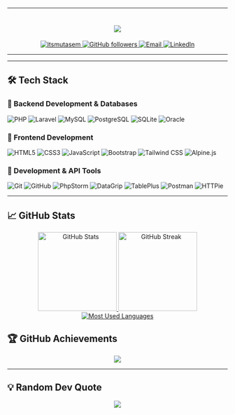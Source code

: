 -------------------------------------------------------------

<!-- Background Image -->
<p align="center">
<!--   <img src="https://media1.giphy.com/media/v1.Y2lkPTc5MGI3NjExcHEzbmppamVnd2p4ZXZ2eWU1MG9xZmduMW5sOXFzemtrdGk4YWoxMiZlcD12MV9pbnRlcm5hbF9naWZfYnlfaWQmY3Q9Zw/EGV0kWouiY1nIUPhnz/giphy.gif" alt="Background Image" width="100%" style="filter: blur(8px);"/> -->
<!-- </p> -->

<!-- Header with Animation -->
<h1 align="center">
  <img src="https://readme-typing-svg.demolab.com?font=Fira+Code&pause=1000&color=dfdfdfff&center=true&vCenter=true&width=500&lines=Hello%2C+I'm+Mutasem+Mustafa!;Back-End+PHP+Laravel+Developer" />
</h1>

<p align="center">
  <!-- Profile Views with modern icon -->
  <a href="https://github.com/itsmutasem">
    <img src="https://komarev.com/ghpvc/?username=itsmutasem&label=Profile%20Views&color=0e75b6&style=for-the-badge" alt="itsmutasem" />
  </a>
  
  <!-- Followers with animated counter -->
  <a href="https://github.com/itsmutasem?tab=followers">
    <img src="https://img.shields.io/github/followers/itsmutasem?label=Followers&style=for-the-badge&color=10b981&logo=github&logoColor=white" alt="GitHub followers" />
  </a>
  
  <!-- Email with modern gradient -->
  <a href="mailto:itsmutasem@gmail.com">
    <img src="https://img.shields.io/badge/Email-itsmutasem@gmail.com-0078D4?style=for-the-badge&logo=microsoft-outlook&logoColor=white" alt="Email" />
  </a>
  
  <!-- LinkedIn (recommended addition) -->
  <a href="https://linkedin.com/in/itsmutasem" target="_blank">
    <img src="https://img.shields.io/badge/LinkedIn-0A66C2?style=for-the-badge&logo=linkedin&logoColor=white" alt="LinkedIn" />
  </a>
</p>

-------------------------------------------------------

<div>
<!--   <img src="https://img.shields.io/badge/PHP-777BB4?style=for-the-badge&logo=php&logoColor=white" alt="PHP">
  <img src="https://img.shields.io/badge/Laravel-FF2D20?style=for-the-badge&logo=laravel&logoColor=white" alt="Laravel">
  <img src="https://img.shields.io/badge/REST_API-FF6C37?style=for-the-badge&logo=postman&logoColor=white" alt="REST API">
  <img src="https://img.shields.io/badge/MySQL-4479A1?style=for-the-badge&logo=mysql&logoColor=white" alt="MySQL">
  <img src="https://img.shields.io/badge/PostgreSQL-4169E1?style=for-the-badge&logo=postgresql&logoColor=white" alt="PostgreSQL">
  <img src="https://img.shields.io/badge/SQLite-003B57?style=for-the-badge&logo=sqlite&logoColor=white" alt="SQLite">
  <img src="https://img.shields.io/badge/Oracle-F80000?style=for-the-badge&logo=oracle&logoColor=white" alt="Oracle">
  <img src="https://img.shields.io/badge/HTML5-E34F26?style=for-the-badge&logo=html5&logoColor=white" alt="HTML5">
  <img src="https://img.shields.io/badge/CSS3-1572B6?style=for-the-badge&logo=css3&logoColor=white" alt="CSS3">
  <img src="https://img.shields.io/badge/JavaScript-F7DF1E?style=for-the-badge&logo=javascript&logoColor=black" alt="JavaScript">
  <img src="https://img.shields.io/badge/Bootstrap-7952B3?style=for-the-badge&logo=bootstrap&logoColor=white" alt="Bootstrap">
  <img src="https://img.shields.io/badge/Tailwind_CSS-38B2AC?style=for-the-badge&logo=tailwind-css&logoColor=white" alt="Tailwind CSS">
  <img src="https://img.shields.io/badge/Alpine.js-8BC0D0?style=for-the-badge&logo=alpine.js&logoColor=white" alt="Alpine.js">
  <img src="https://img.shields.io/badge/Git-F05032?style=for-the-badge&logo=git&logoColor=white" alt="Git">
  <img src="https://img.shields.io/badge/GitHub-181717?style=for-the-badge&logo=github&logoColor=white" alt="GitHub"> -->
<!--   <img src="https://img.shields.io/badge/PhpStorm-000000?style=for-the-badge&logo=phpstorm&logoColor=white" alt="PhpStorm">
  <img src="https://img.shields.io/badge/DataGrip-000000?style=for-the-badge&logo=datagrip&logoColor=white" alt="DataGrip">
  <img src="https://img.shields.io/badge/TablePlus-000000?style=for-the-badge&logo=tableplus&logoColor=white" alt="TablePlus">
  <img src="https://img.shields.io/badge/Postman-FF6C37?style=for-the-badge&logo=postman&logoColor=white" alt="Postman">
  <img src="https://img.shields.io/badge/HTTPie-73DC8C?style=for-the-badge&logo=httpie&logoColor=white" alt="HTTPie">
  <img src="https://img.shields.io/badge/Linux-FCC624?style=for-the-badge&logo=linux&logoColor=black" alt="Linux"> -->
<!--   <img src="https://img.shields.io/badge/Windows-0078D6?style=for-the-badge&logo=windows&logoColor=white" alt="Windows"> -->
</div>

-------------------------------------------------------

## 🛠️ Tech Stack

### 🔹 Backend Development & Databases
<div>
  <img src="https://img.shields.io/badge/PHP-777BB4?style=for-the-badge&logo=php&logoColor=white" alt="PHP">
  <img src="https://img.shields.io/badge/Laravel-FF2D20?style=for-the-badge&logo=laravel&logoColor=white" alt="Laravel">
  <img src="https://img.shields.io/badge/MySQL-4479A1?style=for-the-badge&logo=mysql&logoColor=white" alt="MySQL">
  <img src="https://img.shields.io/badge/PostgreSQL-4169E1?style=for-the-badge&logo=postgresql&logoColor=white" alt="PostgreSQL">
  <img src="https://img.shields.io/badge/SQLite-003B57?style=for-the-badge&logo=sqlite&logoColor=white" alt="SQLite">
  <img src="https://img.shields.io/badge/Oracle-F80000?style=for-the-badge&logo=oracle&logoColor=white" alt="Oracle">
</div>
</div>

### 🔹 Frontend Development
<div>
  <img src="https://img.shields.io/badge/HTML5-E34F26?style=for-the-badge&logo=html5&logoColor=white" alt="HTML5">
  <img src="https://img.shields.io/badge/CSS3-1572B6?style=for-the-badge&logo=css3&logoColor=white" alt="CSS3">
  <img src="https://img.shields.io/badge/JavaScript-F7DF1E?style=for-the-badge&logo=javascript&logoColor=black" alt="JavaScript">
  <img src="https://img.shields.io/badge/Bootstrap-7952B3?style=for-the-badge&logo=bootstrap&logoColor=white" alt="Bootstrap">
  <img src="https://img.shields.io/badge/Tailwind_CSS-38B2AC?style=for-the-badge&logo=tailwind-css&logoColor=white" alt="Tailwind CSS">
  <img src="https://img.shields.io/badge/Alpine.js-8BC0D0?style=for-the-badge&logo=alpine.js&logoColor=white" alt="Alpine.js">
</div>

### 🔹 Development & API Tools
<div>
  <img src="https://img.shields.io/badge/Git-F05032?style=for-the-badge&logo=git&logoColor=white" alt="Git">
  <img src="https://img.shields.io/badge/GitHub-181717?style=for-the-badge&logo=github&logoColor=white" alt="GitHub">
  <img src="https://img.shields.io/badge/PhpStorm-000000?style=for-the-badge&logo=phpstorm&logoColor=white" alt="PhpStorm">
  <img src="https://img.shields.io/badge/DataGrip-000000?style=for-the-badge&logo=datagrip&logoColor=white" alt="DataGrip">
  <img src="https://img.shields.io/badge/TablePlus-000000?style=for-the-badge&logo=tableplus&logoColor=white" alt="TablePlus">
  <img src="https://img.shields.io/badge/Postman-FF6C37?style=for-the-badge&logo=postman&logoColor=white" alt="Postman">
  <img src="https://img.shields.io/badge/HTTPie-73DC8C?style=for-the-badge&logo=httpie&logoColor=white" alt="HTTPie">
</div>

--------------------------------------------------------

## 📈 GitHub Stats

<div align="center">
  <a href="https://github.com/itsmutasem">
    <img height="180em" src="https://github-readme-stats.vercel.app/api?username=itsmutasem&show_icons=true&theme=radical&hide=prs&count_private=true&custom_title=My%20GitHub%20Stats&hide_rank=false&card_width=450" alt="GitHub Stats" />
    <img height="180em" src="https://github-readme-streak-stats.herokuapp.com/?user=itsmutasem&theme=radical&card_width=450" alt="GitHub Streak" />
    <img src="https://github-readme-stats.vercel.app/api/top-langs/?username=itsmutasem&layout=compact&theme=radical&langs_count=12&hide_progress=false" alt="Most Used Languages">
  </a>
</div>

<p align="center">
<!--   <img src="https://activity-graph.herokuapp.com/graph?username=itsmutasem&theme=redical" alt="GitHub Contribution Graph" /> -->
<!-- </p> -->

## 🏆 GitHub Achievements

<p align="center">
  <img src="https://github-profile-trophy.vercel.app/?username=itsmutasem&theme=gruvbox&no-bg=true&no-frame=true&column=8">
</p>

---------------------------------------------------
## 💡 Random Dev Quote

<p align="center">
  <img src="https://quotes-github-readme.vercel.app/api?type=horizontal&theme=dark">
</p>

